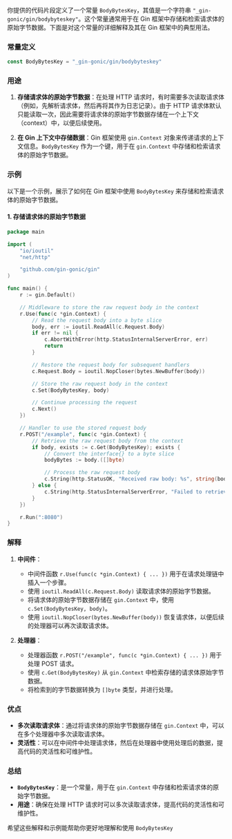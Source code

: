 你提供的代码片段定义了一个常量 `BodyBytesKey`，其值是一个字符串 `"_gin-gonic/gin/bodybyteskey"`。这个常量通常用于在 Gin 框架中存储和检索请求体的原始字节数据。下面是对这个常量的详细解释及其在 Gin 框架中的典型用法。

### 常量定义

```go
const BodyBytesKey = "_gin-gonic/gin/bodybyteskey"
```

### 用途

1. **存储请求体的原始字节数据**：在处理 HTTP 请求时，有时需要多次读取请求体（例如，先解析请求体，然后再将其作为日志记录）。由于 HTTP 请求体默认只能读取一次，因此需要将请求体的原始字节数据存储在一个上下文（context）中，以便后续使用。

2. **在 Gin 上下文中存储数据**：Gin 框架使用 `gin.Context` 对象来传递请求的上下文信息。`BodyBytesKey` 作为一个键，用于在 `gin.Context` 中存储和检索请求体的原始字节数据。

### 示例

以下是一个示例，展示了如何在 Gin 框架中使用 `BodyBytesKey` 来存储和检索请求体的原始字节数据。

#### 1. 存储请求体的原始字节数据

```go
package main

import (
    "io/ioutil"
    "net/http"

    "github.com/gin-gonic/gin"
)

func main() {
    r := gin.Default()

    // Middleware to store the raw request body in the context
    r.Use(func(c *gin.Context) {
        // Read the request body into a byte slice
        body, err := ioutil.ReadAll(c.Request.Body)
        if err != nil {
            c.AbortWithError(http.StatusInternalServerError, err)
            return
        }

        // Restore the request body for subsequent handlers
        c.Request.Body = ioutil.NopCloser(bytes.NewBuffer(body))

        // Store the raw request body in the context
        c.Set(BodyBytesKey, body)

        // Continue processing the request
        c.Next()
    })

    // Handler to use the stored request body
    r.POST("/example", func(c *gin.Context) {
        // Retrieve the raw request body from the context
        if body, exists := c.Get(BodyBytesKey); exists {
            // Convert the interface{} to a byte slice
            bodyBytes := body.([]byte)

            // Process the raw request body
            c.String(http.StatusOK, "Received raw body: %s", string(bodyBytes))
        } else {
            c.String(http.StatusInternalServerError, "Failed to retrieve raw body")
        }
    })

    r.Run(":8080")
}
```

### 解释

1. **中间件**：
    - 中间件函数 `r.Use(func(c *gin.Context) { ... })` 用于在请求处理链中插入一个步骤。
    - 使用 `ioutil.ReadAll(c.Request.Body)` 读取请求体的原始字节数据。
    - 将请求体的原始字节数据存储在 `gin.Context` 中，使用 `c.Set(BodyBytesKey, body)`。
    - 使用 `ioutil.NopCloser(bytes.NewBuffer(body))` 恢复请求体，以便后续的处理器可以再次读取请求体。

2. **处理器**：
    - 处理器函数 `r.POST("/example", func(c *gin.Context) { ... })` 用于处理 POST 请求。
    - 使用 `c.Get(BodyBytesKey)` 从 `gin.Context` 中检索存储的请求体原始字节数据。
    - 将检索到的字节数据转换为 `[]byte` 类型，并进行处理。

### 优点

- **多次读取请求体**：通过将请求体的原始字节数据存储在 `gin.Context` 中，可以在多个处理器中多次读取请求体。
- **灵活性**：可以在中间件中处理请求体，然后在处理器中使用处理后的数据，提高代码的灵活性和可维护性。

### 总结

- **`BodyBytesKey`**：是一个常量，用于在 `gin.Context` 中存储和检索请求体的原始字节数据。
- **用途**：确保在处理 HTTP 请求时可以多次读取请求体，提高代码的灵活性和可维护性。

希望这些解释和示例能帮助你更好地理解和使用 `BodyBytesKey`